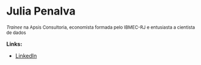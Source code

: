 # Julia Penalva
<sub> *Trainee* na Apsis Consultoria, economista formada pelo IBMEC-RJ e entusiasta a cientista de dados </sub>

**Links:** 
* [LinkedIn](encurtador.com.br/axyJP)
